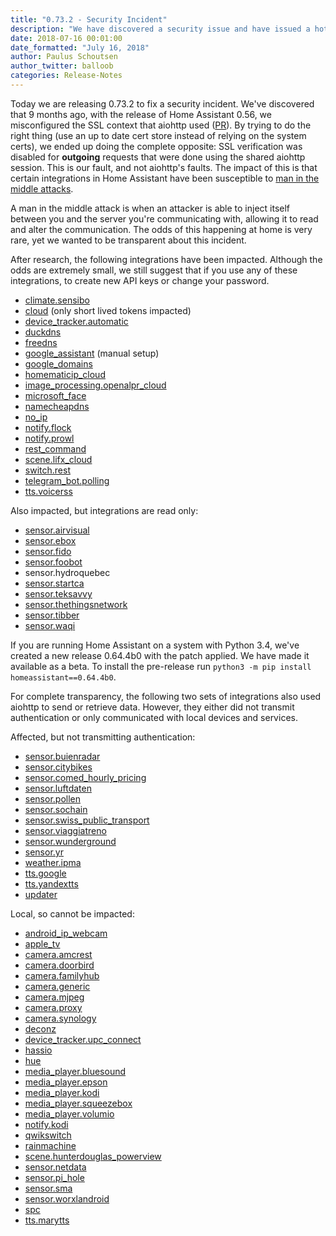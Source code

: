 ```yaml
---
title: "0.73.2 - Security Incident"
description: "We have discovered a security issue and have issued a hot fix."
date: 2018-07-16 00:01:00
date_formatted: "July 16, 2018"
author: Paulus Schoutsen
author_twitter: balloob
categories: Release-Notes
---
```


Today we are releasing 0.73.2 to fix a security incident. We've discovered that 9 months ago, with the release of Home Assistant 0.56, we misconfigured the SSL context that aiohttp used ([PR](https://github.com/home-assistant/home-assistant/pull/9958)). By trying to do the right thing (use an up to date cert store instead of relying on the system certs), we ended up doing the complete opposite: SSL verification was disabled for **outgoing** requests that were done using the shared aiohttp session. This is our fault, and not aiohttp's faults. The impact of this is that certain integrations in Home Assistant have been susceptible to [man in the middle attacks](https://en.wikipedia.org/wiki/Man-in-the-middle_attack).

A man in the middle attack is when an attacker is able to inject itself between you and the server you're communicating with, allowing it to read and alter the communication. The odds of this happening at home is very rare, yet we wanted to be transparent about this incident.

After research, the following integrations have been impacted. Although the odds are extremely small, we still suggest that if you use any of these integrations, to create new API keys or change your password.

- [climate.sensibo](/integrations/sensibo)
- [cloud](/integrations/cloud/) (only short lived tokens impacted)
- [device_tracker.automatic](/integrations/automatic)
- [duckdns](/integrations/duckdns/)
- [freedns](/integrations/freedns/)
- [google_assistant](/integrations/google_assistant/) (manual setup)
- [google_domains](/integrations/google_domains/)
- [homematicip_cloud](/integrations/homematicip_cloud/)
- [image_processing.openalpr_cloud](/integrations/openalpr_cloud)
- [microsoft_face](/integrations/microsoft_face/)
- [namecheapdns](/integrations/namecheapdns/)
- [no_ip](/integrations/no_ip/)
- [notify.flock](/integrations/flock)
- [notify.prowl](/integrations/prowl)
- [rest_command](/integrations/rest_command/)
- [scene.lifx_cloud](/integrations/lifx_cloud)
- [switch.rest](/integrations/switch.rest/)
- [telegram_bot.polling](/integrations/telegram_polling)
- [tts.voicerss](/integrations/voicerss)

Also impacted, but integrations are read only:

- [sensor.airvisual](/integrations/airvisual)
- [sensor.ebox](/integrations/ebox)
- [sensor.fido](/integrations/fido)
- [sensor.foobot](/integrations/foobot)
- sensor.hydroquebec
- [sensor.startca](/integrations/startca)
- [sensor.teksavvy](/integrations/teksavvy)
- [sensor.thethingsnetwork](/integrations/thethingsnetwork#sensor)
- [sensor.tibber](/integrations/tibber#sensor)
- [sensor.waqi](/integrations/waqi)

If you are running Home Assistant on a system with Python 3.4, we've created a new release 0.64.4b0 with the patch applied. We have made it available as a beta. To install the pre-release run `python3 -m pip install homeassistant==0.64.4b0`.

<!--more-->

For complete transparency, the following two sets of integrations also used aiohttp to send or retrieve data. However, they either did not transmit authentication or only communicated with local devices and services.

Affected, but not transmitting authentication:

- [sensor.buienradar](/integrations/sensor.buienradar/)
- [sensor.citybikes](/integrations/citybikes)
- [sensor.comed_hourly_pricing](/integrations/comed_hourly_pricing)
- [sensor.luftdaten](/integrations/luftdaten#sensor)
- [sensor.pollen](/integrations/iqvia)
- [sensor.sochain](/integrations/sochain)
- [sensor.swiss_public_transport](/integrations/swiss_public_transport)
- [sensor.viaggiatreno](/integrations/viaggiatreno)
- [sensor.wunderground](/integrations/wunderground)
- [sensor.yr](/integrations/yr)
- [weather.ipma](/integrations/ipma)
- [tts.google](/integrations/google_translate)
- [tts.yandextts](/integrations/yandextts)
- [updater](/integrations/updater/)

Local, so cannot be impacted:

- [android_ip_webcam](/integrations/android_ip_webcam/)
- [apple_tv](/integrations/apple_tv/)
- [camera.amcrest](/integrations/amcrest)
- [camera.doorbird](/integrations/doorbird#camera)
- [camera.familyhub](/integrations/familyhub)
- [camera.generic](/integrations/generic_ip_camera)
- [camera.mjpeg](/integrations/mjpeg)
- [camera.proxy](/integrations/proxy)
- [camera.synology](/integrations/synology)
- [deconz](/integrations/deconz/)
- [device_tracker.upc_connect](/integrations/upc_connect)
- [hassio](/integrations/hassio/)
- [hue](/integrations/hue/)
- [media_player.bluesound](/integrations/bluesound)
- [media_player.epson](/integrations/epson)
- [media_player.kodi](/integrations/kodi)
- [media_player.squeezebox](/integrations/squeezebox)
- [media_player.volumio](/integrations/volumio)
- [notify.kodi](/integrations/kodi)
- [qwikswitch](/integrations/qwikswitch/)
- [rainmachine](/integrations/rainmachine/)
- [scene.hunterdouglas_powerview](/integrations/hunterdouglas_powerview)
- [sensor.netdata](/integrations/netdata)
- [sensor.pi_hole](/integrations/pi_hole)
- [sensor.sma](/integrations/sma#sensors)
- [sensor.worxlandroid](/integrations/worxlandroid)
- [spc](/integrations/spc/)
- [tts.marytts](/integrations/marytts)
